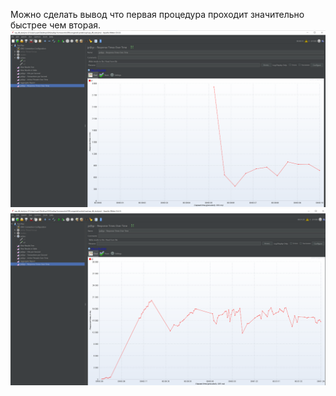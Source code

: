 Можно сделать вывод что первая процедура проходит значительно быстрее чем вторая.
![Alt text](image.png)
![Alt text](image-1.png)
